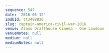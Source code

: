 ```yaml
---
sequence: 547
date: '2016-05-12'
imdbId: tt3498820
slug: captain-america-civil-war-2016
venue: Alamo Drafthouse Cinema - One Loudoun
venueNotes: null
medium: null
mediumNotes: null
---
```


